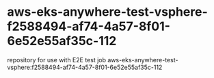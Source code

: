 # aws-eks-anywhere-test-vsphere-f2588494-af74-4a57-8f01-6e52e55af35c-112
repository for use with E2E test job aws-eks-anywhere-test-vsphere:f2588494-af74-4a57-8f01-6e52e55af35c-112
